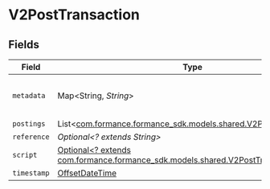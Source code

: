 # V2PostTransaction


## Fields

| Field                                                                                                                                 | Type                                                                                                                                  | Required                                                                                                                              | Description                                                                                                                           | Example                                                                                                                               |
| ------------------------------------------------------------------------------------------------------------------------------------- | ------------------------------------------------------------------------------------------------------------------------------------- | ------------------------------------------------------------------------------------------------------------------------------------- | ------------------------------------------------------------------------------------------------------------------------------------- | ------------------------------------------------------------------------------------------------------------------------------------- |
| `metadata`                                                                                                                            | Map<String, *String*>                                                                                                                 | :heavy_check_mark:                                                                                                                    | N/A                                                                                                                                   | {<br/>"admin": "true"<br/>}                                                                                                           |
| `postings`                                                                                                                            | List<[com.formance.formance_sdk.models.shared.V2Posting](../../models/shared/V2Posting.md)>                                           | :heavy_minus_sign:                                                                                                                    | N/A                                                                                                                                   |                                                                                                                                       |
| `reference`                                                                                                                           | *Optional<? extends String>*                                                                                                          | :heavy_minus_sign:                                                                                                                    | N/A                                                                                                                                   | ref:001                                                                                                                               |
| `script`                                                                                                                              | [Optional<? extends com.formance.formance_sdk.models.shared.V2PostTransactionScript>](../../models/shared/V2PostTransactionScript.md) | :heavy_minus_sign:                                                                                                                    | N/A                                                                                                                                   |                                                                                                                                       |
| `timestamp`                                                                                                                           | [OffsetDateTime](https://docs.oracle.com/javase/8/docs/api/java/time/OffsetDateTime.html)                                             | :heavy_minus_sign:                                                                                                                    | N/A                                                                                                                                   |                                                                                                                                       |